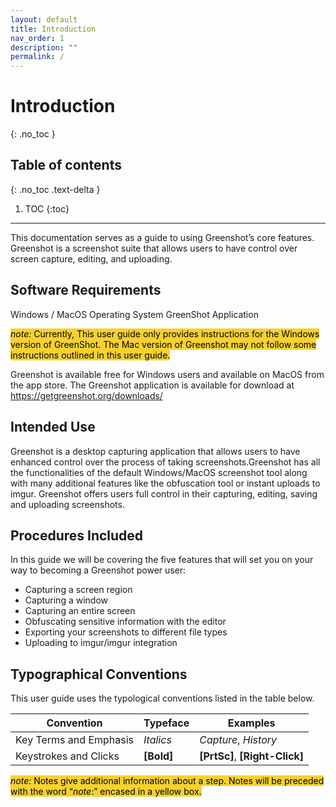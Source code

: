 ```yaml
---
layout: default
title: Introduction 
nav_order: 1
description: ""
permalink: /
---
```


# Introduction
{: .no_toc }

## Table of contents
{: .no_toc .text-delta }

1. TOC
{:toc}

---

This documentation serves as a guide to using Greenshot’s core features. Greenshot is a screenshot suite that allows users to have control over screen capture, editing, and uploading. 

## Software Requirements
Windows / MacOS Operating System
GreenShot Application

<span style="background-color:#F7D12E;color:black;">_note:_ Currently, This user guide only provides instructions for the Windows version of GreenShot. The Mac version of Greenshot may not follow some instructions outlined in this user guide.</span> 


Greenshot is available free for Windows users and available on MacOS from the app store. The Greenshot application is available for download at https://getgreenshot.org/downloads/
 
## Intended Use
Greenshot is a desktop capturing application that allows users to have enhanced control over the process of taking screenshots.Greenshot has all the functionalities of the default Windows/MacOS screenshot tool along with many additional features like the obfuscation tool or instant uploads to imgur. Greenshot offers users full control in their capturing, editing, saving and uploading screenshots.

## Procedures Included
In this guide we will be covering the five features that will set you on your way to becoming a Greenshot power user:
- Capturing a screen region
- Capturing a window
- Capturing an entire screen
- Obfuscating sensitive information with the editor
- Exporting your screenshots to different file types
- Uploading to imgur/imgur integration

## Typographical Conventions
This user guide uses the typological conventions listed in the table below.

| Convention | Typeface | Examples |
|---|---|---|
| Key Terms and Emphasis | _Italics_  | _Capture_, _History_           |
| Keystrokes and Clicks  | **[Bold]** | **[PrtSc]**, **[Right-Click]** |

<span style="background-color:#F7D12E;color:black;">_note:_ Notes give additional information about a step. Notes will be preceded with the word “_note_:” encased in a yellow box.</span>

